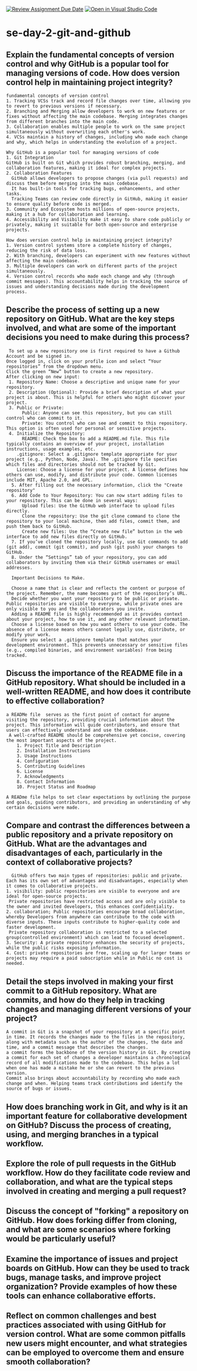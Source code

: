 [![Review Assignment Due Date](https://classroom.github.com/assets/deadline-readme-button-22041afd0340ce965d47ae6ef1cefeee28c7c493a6346c4f15d667ab976d596c.svg)](https://classroom.github.com/a/8wgCKhpZ)
[![Open in Visual Studio Code](https://classroom.github.com/assets/open-in-vscode-2e0aaae1b6195c2367325f4f02e2d04e9abb55f0b24a779b69b11b9e10269abc.svg)](https://classroom.github.com/online_ide?assignment_repo_id=15646486&assignment_repo_type=AssignmentRepo)
# se-day-2-git-and-github
## Explain the fundamental concepts of version control and why GitHub is a popular tool for managing versions of code. How does version control help in maintaining project integrity?
    fundamental concepts of version control
    1. Tracking VCSs track and record file changes over time, allowing you to revert to previous versions if necessary.
    2. Branching and Merging allow developers to work on new features or fixes without affecting the main codebase. Merging integrates changes from different branches into the main code.
    3. Collaboration enables multiple people to work on the same project simultaneously without overwriting each other's work.
    4. VCSs maintain a history of changes, including who made each change and why, which helps in understanding the evolution of a project.

    Why GitHub is a popular tool for managing versions of code
    1. Git Integration
    GitHub is built on Git which provides robust branching, merging, and collaboration features, making it ideal for complex projects.
    2. Collaboration Features 
      GitHub allows developers to propose changes (via pull requests) and discuss them before merging into the main codebase.
      It has built-in tools for tracking bugs, enhancements, and other tasks.
      Tracking Teams can review code directly in GitHub, making it easier to ensure quality before code is merged.
    3. Community and Ecosystem hosts millions of open-source projects, making it a hub for collaboration and learning.
    4. Accessibility and Visibility make it easy to share code publicly or privately, making it suitable for both open-source and enterprise projects.

    How does version control help in maintaining project integrity?
    1. Version control systems store a complete history of changes, reducing the risk of data loss.
    2. With branching, developers can experiment with new features without affecting the main codebase.
    3. Multiple developers can work on different parts of the project simultaneously.
    4. Version control records who made each change and why (through commit messages). This accountability helps in tracking the source of issues and understanding decisions made during the development process.

## Describe the process of setting up a new repository on GitHub. What are the key steps involved, and what are some of the important decisions you need to make during this process?
     To set up a new repository one is first required to have a Github Account and be signed in.
    Once logged in, click on your profile icon and select “Your repositories” from the dropdown menu. 
    Click the green “New” button to create a new repository.
    After clicking on new input:
     1. Repository Name: Choose a descriptive and unique name for your repository.
     2. Description (Optional): Provide a brief description of what your project is about. This is helpful for others who might discover your project.
     3. Public or Private:
          Public: Anyone can see this repository, but you can still control who can commit to it.
          Private: You control who can see and commit to this repository. This option is often used for personal or sensitive projects.
     4. Initialize the Repository:
          README: Check the box to add a README.md file. This file typically contains an overview of your project, installation instructions, usage examples, etc.
        .gitignore: Select a .gitignore template appropriate for your project (e.g., Python, Node, Java). The .gitignore file specifies which files and directories should not be tracked by Git.
        License: Choose a license for your project. A license defines how others can use, modify, and distribute your code. Common licenses include MIT, Apache 2.0, and GPL.
      5. After filling out the necessary information, click the "Create repository"
      6. Add Code to Your Repository: You can now start adding files to your repository. This can be done in several ways:
          Upload files: Use the GitHub web interface to upload files directly.
          Clone the repository: Use the git clone command to clone the repository to your local machine, then add files, commit them, and push them back to GitHub.
          Create new files: Use the “Create new file” button in the web interface to add new files directly on GitHub.
      7. If you’ve cloned the repository locally, use Git commands to add (git add), commit (git commit), and push (git push) your changes to GitHub.
      8. Under the “Settings” tab of your repository, you can add collaborators by inviting them via their GitHub usernames or email addresses.

      Important Decisions to Make.

      Choose a name that is clear and reflects the content or purpose of the project. Remember, the name becomes part of the repository’s URL.
      Decide whether you want your repository to be public or private. Public repositories are visible to everyone, while private ones are only visible to you and the collaborators you invite.
      Adding a README file is highly recommended as it provides context about your project, how to use it, and any other relevant information.
      Choose a license based on how you want others to use your code. The absence of a license means others cannot legally use, distribute, or modify your work.
      Ensure you select a .gitignore template that matches your development environment. This prevents unnecessary or sensitive files (e.g., compiled binaries, and environment variables) from being tracked.

## Discuss the importance of the README file in a GitHub repository. What should be included in a well-written README, and how does it contribute to effective collaboration?
    a READMe file  serves as the first point of contact for anyone visiting the repository, providing crucial information about the project. This information will guide contributors, and ensure that users can effectively understand and use the codebase. 
     A well-crafted README should be comprehensive yet concise, covering the most important aspects of the project.
        1. Project Title and Description
        2. Installation Instructions
        3. Usage Instructions
        4. Configuration
        5. Contributing Guidelines
        6. License  
        7. Acknowledgments
        8. Contact Information
        10. Project Status and Roadmap

    A READme file helps to set clear expectations by outlining the purpose and goals, guiding contributors, and providing an understanding of why certain decisions were made.
## Compare and contrast the differences between a public repository and a private repository on GitHub. What are the advantages and disadvantages of each, particularly in the context of collaborative projects?
      GitHub offers two main types of repositories: public and private. Each has its own set of advantages and disadvantages, especially when it comes to collaborative projects.
    1. visibility: public repositories are visible to everyone and are ideal for open-source projects.
     Private repositories have restricted access and are only visible to the owner and invited developers, this enhances confidentiality.
    2. collaboration; Public repositories encourage broad collaboration, whereby Developers from anywhere can contribute to the code with diverse inputs. These inputs contribute to higher-quality code and faster development.
     Private repository collaboration is restricted to a selected group(controlled environment) which can lead to focused development.
    3. Security: A private repository enhances the security of projects, while the public risks exposing information.
    4. Cost: private repositories are free, scaling up for larger teams or projects may require a paid subscription while in Public no cost is needed.

## Detail the steps involved in making your first commit to a GitHub repository. What are commits, and how do they help in tracking changes and managing different versions of your project?
    A commit in Git is a snapshot of your repository at a specific point in time. It records the changes made to the files in the repository, along with metadata such as the author of the changes, the date and time, and a commit message that describes the changes.
    a commit forms the backbone of the version history in Git. By creating a commit for each set of changes a developer maintains a chronological record of all modifications made to the codebase. This helps a lot when one has made a mistake he or she can revert to the previous version.
    Commit also brings about accountability by recording who made each change and when. Helping teams track contributions and identify the source of bugs or issues.


## How does branching work in Git, and why is it an important feature for collaborative development on GitHub? Discuss the process of creating, using, and merging branches in a typical workflow.

## Explore the role of pull requests in the GitHub workflow. How do they facilitate code review and collaboration, and what are the typical steps involved in creating and merging a pull request?

## Discuss the concept of "forking" a repository on GitHub. How does forking differ from cloning, and what are some scenarios where forking would be particularly useful?

## Examine the importance of issues and project boards on GitHub. How can they be used to track bugs, manage tasks, and improve project organization? Provide examples of how these tools can enhance collaborative efforts.

## Reflect on common challenges and best practices associated with using GitHub for version control. What are some common pitfalls new users might encounter, and what strategies can be employed to overcome them and ensure smooth collaboration?
